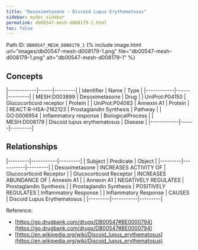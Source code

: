 ```yaml
---
title: "Desoximetasone - Discoid Lupus Erythematosus"
sidebar: mydoc_sidebar
permalink: db00547-mesh-d008179-1.html
toc: false 
---
```



Path ID: `DB00547_MESH_D008179_1`
{% include image.html url="images/db00547-mesh-d008179-1.png" file="db00547-mesh-d008179-1.png" alt="db00547-mesh-d008179-1" %}

## Concepts

|------------|------|---------|
| Identifier | Name | Type    |
|------------|------|---------|
| MESH:D003899 | Desoximetasone | Drug |
| UniProt:P04150 | Glucocorticoid receptor | Protein |
| UniProt:P04083 | Annexin A1 | Protein |
| REACT:R-HSA-2162123 | Prostaglandin Synthesis | Pathway |
| GO:0006954 | Inflammatory response | BiologicalProcess |
| MESH:D008179 | Discoid lupus erythematosus | Disease |
|------------|------|---------|

## Relationships

|---------|-----------|---------|
| Subject | Predicate | Object  |
|---------|-----------|---------|
| Desoximetasone | INCREASES ACTIVITY OF | Glucocorticoid Receptor |
| Glucocorticoid Receptor | INCREASES ABUNDANCE OF | Annexin A1 |
| Annexin A1 | NEGATIVELY REGULATES | Prostaglandin Synthesis |
| Prostaglandin Synthesis | POSITIVELY REGULATES | Inflammatory Response |
| Inflammatory Response | CAUSES | Discoid Lupus Erythematosus |
|---------|-----------|---------|

Reference: 
  - [https://go.drugbank.com/drugs/DB00547#BE0000794](https://go.drugbank.com/drugs/DB00547#BE0000794)
  - [https://en.wikipedia.org/wiki/Discoid_lupus_erythematosus](https://en.wikipedia.org/wiki/Discoid_lupus_erythematosus)
